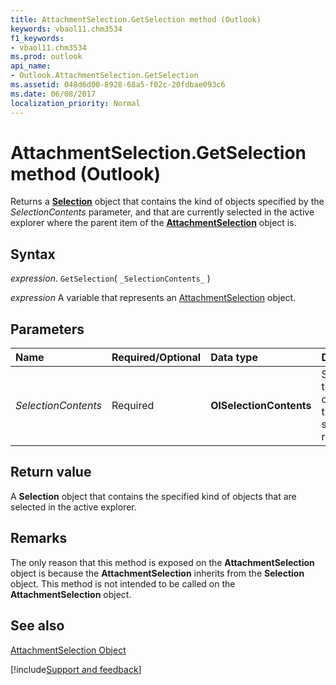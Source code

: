 ```yaml
---
title: AttachmentSelection.GetSelection method (Outlook)
keywords: vbaol11.chm3534
f1_keywords:
- vbaol11.chm3534
ms.prod: outlook
api_name:
- Outlook.AttachmentSelection.GetSelection
ms.assetid: 048d6d00-8928-68a5-f02c-20fdbae093c6
ms.date: 06/08/2017
localization_priority: Normal
---
```



# AttachmentSelection.GetSelection method (Outlook)

Returns a **[Selection](Outlook.Selection.md)** object that contains the kind of objects specified by the _SelectionContents_ parameter, and that are currently selected in the active explorer where the parent item of the **[AttachmentSelection](Outlook.AttachmentSelection.md)** object is.


## Syntax

_expression_. `GetSelection`( `_SelectionContents_` )

_expression_ A variable that represents an [AttachmentSelection](Outlook.AttachmentSelection.md) object.


## Parameters



|Name|Required/Optional|Data type|Description|
|:-----|:-----|:-----|:-----|
| _SelectionContents_|Required| **OlSelectionContents**|Specifies the kind of objects in the selection to return.|

## Return value

A **Selection** object that contains the specified kind of objects that are selected in the active explorer.


## Remarks

The only reason that this method is exposed on the  **AttachmentSelection** object is because the **AttachmentSelection** inherits from the **Selection** object. This method is not intended to be called on the **AttachmentSelection** object.


## See also


[AttachmentSelection Object](Outlook.AttachmentSelection.md)

[!include[Support and feedback](~/includes/feedback-boilerplate.md)]